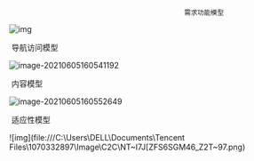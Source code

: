 												需求功能模型

![img](https://github.com/webTeamWork/WTW/blob/main/Task4/%E9%9C%80%E6%B1%82%E5%8A%9F%E8%83%BD%E6%A8%A1%E5%9E%8B.png)

​																							导航访问模型

![image-20210605160541192](https://github.com/webTeamWork/WTW/blob/main/Task4/%E5%AF%BC%E8%88%AA%E8%AE%BF%E9%97%AE%E6%A8%A1%E5%9E%8B.png)

​																									  内容模型

![image-20210605160552649](C:\Users\DELL\AppData\Roaming\Typora\typora-user-images\image-20210605160552649.png)

​																								适应性模型

![img](file:///C:\Users\DELL\Documents\Tencent Files\1070332897\Image\C2C\NT~I7J[ZFS6SGM46_Z2T~97.png)
